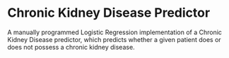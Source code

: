 # Chronic Kidney Disease Predictor

A manually programmed Logistic Regression implementation of a Chronic Kidney Disease predictor, which predicts whether a given patient does or does not possess a chronic kidney disease.


